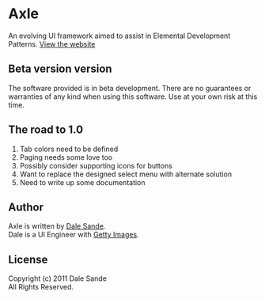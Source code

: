 # Axle
An evolving UI framework aimed to assist in Elemental Development Patterns.
[View the website][website]

## Beta version version
The software provided is in beta development.  There are no guarantees or warranties of any kind when using this software.  Use at your own risk at this time.

## The road to 1.0
1. Tab colors need to be defined
1. Paging needs some love too
1. Possibly consider supporting icons for buttons
1. Want to replace the designed select menu with alternate solution
1. Need to write up some documentation 

## Author
Axle is written by [Dale Sande][dale_sande].<br>
Dale is a UI Engineer with [Getty Images][gettyimages.com].

## License
Copyright (c) 2011 Dale Sande<br>
All Rights Reserved.

[dale_sande]: http://blog.mbreo.com
[gettyimages.com]: http://www.gettyimages.com
[website]: http://axle.dalesande.com/




